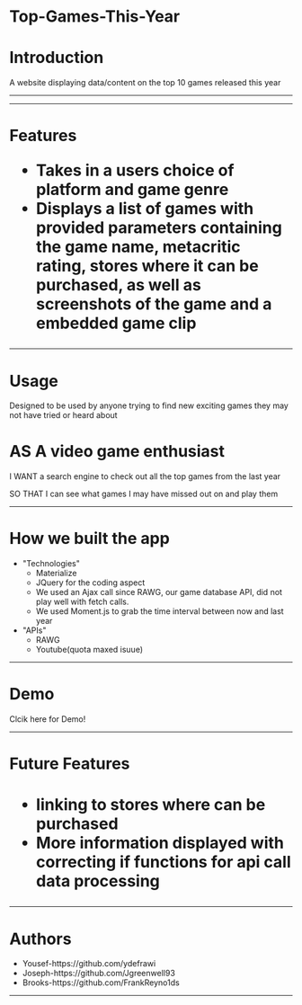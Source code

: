 # Top-Games-This-Year


<h1>Introduction</h1>
<p>A website displaying data/content on the top 10 games released this year</p>

<hr>




<hr>

<h1>Features</h>
<ul>
<li>Takes in a users choice of platform and game genre</li>
<li>Displays a list of games with provided parameters containing the game name, metacritic rating, stores where it can be purchased, as well as screenshots of the game and a embedded game clip</li>
</ul>

<hr>

<h1>Usage</h1>
<p>Designed to be used by anyone trying to find new exciting games they may not have tried or heard about</p>
<h1>AS A video game enthusiast </h1>
<p>I WANT a search engine to check out all the top games from the last year</p>
<p>SO THAT I can see what games I may have missed out on and play them</p>

<hr>

<h1>How we built the app</h1>
<ul>
<li>"Technologies"
<ul>
<li>Materialize</li>
<li>JQuery for the coding aspect</li>
<li>We used an Ajax call since RAWG, our game database API, did not play well with fetch calls.</li>
<li>We used Moment.js to grab the time interval between now and last year</li>
</ul>
</li>
<li>"APIs"
<ul>
<li>RAWG</li>
<li>Youtube(quota maxed isuue)</li>
</ul>
</li>
</ul>

<hr>

<h1>Demo</h1>
<p href="https://ydefrawi.github.io/Top-Games-This-Year/">Clcik here for Demo!</p>

<hr>

<h1>Future Features<h1>
<ul>
<li>linking to stores where can be purchased</li>
<li>More information displayed with correcting if functions for api call data processing</li>
</ul>

<hr>

<h1>Authors</h1>
<ul>
<li>Yousef-https://github.com/ydefrawi</li>
<li>Joseph-https://github.com/Jgreenwell93</li>
<li>Brooks-https://github.com/FrankReyno1ds</li>
</ul>

<hr>







